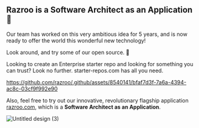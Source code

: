 ## Razroo is a Software Architect as an Application 👋

Our team has worked on this very ambitious idea for 5 years, and is now ready to offer the world this wonderful new technology! 

Look around, and try some of our open source. 👀

Looking to create an Enterprise starter repo and looking for something you can trust? Look no further. starter-repos.com has all you need.

https://github.com/razroo/.github/assets/8540141/bfaf7d3f-7a6a-4394-ac8c-03cf9f992e90

Also, feel free to try out our innovative, revolutionary flagship application [razroo.com](http://razroo.com), which is a **Software Architect as an Application**.

![Untitled design (3)](https://github.com/razroo/.github/assets/8540141/99569351-cf4d-4eb9-8fd6-01e743260633)


